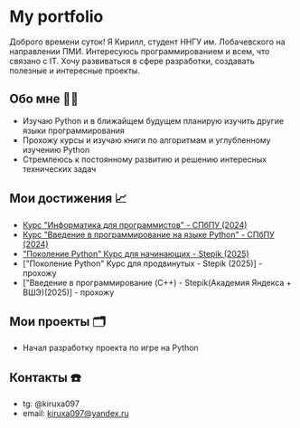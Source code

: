 # My portfolio

Доброго времени суток! Я Кирилл, студент ННГУ им. Лобачевского на направлении ПМИ. Интересуюсь программированием и всем, что связано с IT. Хочу развиваться в сфере разработки, создавать полезные и интересные проекты.

## Обо мне 👨‍💻

- Изучаю Python и в ближайщем будущем планирую изучить другие языки программирования
- Прохожу курсы и изучаю книги по алгоритмам и углубленному изучению Python
- Стремлеюсь к постоянному развитию и решению интересных технических задач

## Мои достижения 📈

- [Курс "Информатика для программистов" - СПбПУ (2024)](https://disk.yandex.ru/i/fceiQTf7fPwR2Q)
- [Курс "Введение в программирование на языке Python" - СПбПУ (2024)](https://disk.yandex.ru/i/HnHBQIqde7BIHQ)
- ["Поколение Python" Курс для начинающих - Stepik (2025)](https://disk.yandex.ru/i/588xrCpxQO3y2A)
- ["Поколение Python" Курс для продвинутых - Stepik (2025)] - прохожу
- ["Введение в программирование (C++) - Stepik(Академия Яндекса + ВШЭ)(2025)] - прохожу

## Мои проекты 🗂

- Начал разработку проекта по игре на Python

## Контакты ☎️

- tg: @kiruxa097 
- email: kiruxa097@yandex.ru
